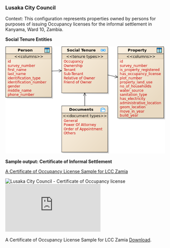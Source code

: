 ### **Lusaka City Council**

Context: This configuration represents properties owned by persons for purposes of issuing Occupancy licenses for the informal settlement in Kanyama, Ward 10, Zambia. 

**Social Tenure Entities**

<img alt="Lusaka City Council - Social Tenure Entities" src="../../images/readme/party_entities_lcc.png" />

**Sample output: Certificate of Informal Settlement**

[A Certificate of Occupancy License Sample for LCC Zamia](https://github.com/kngeno/stdm-configurations/blob/master/images/certificates/ZM_LCC_Certificate_of_Occupancy_License_Sample.pdf)

<img alt="Lusaka City Council - Certificate of Occupancy license" src="../../images/certificates/ZM_LCC_Certificate_of_Occupancy_Licence_Sample.pdf" />

<object data="https://github.com/kngeno/stdm-configurations/blob/master/images/certificates/ZM_LCC_Certificate_of_Occupancy_License_Sample.pdf" type="application/pdf" width="700px" height="700px">
    <embed src="https://github.com/kngeno/stdm-configurations/blob/master/images/certificates/ZM_LCC_Certificate_of_Occupancy_License_Sample.pdf">
        <p>A Certificate of Occupancy License Sample for LCC Zamia <a href="https://github.com/kngeno/stdm-configurations/blob/master/images/certificates/ZM_LCC_Certificate_of_Occupancy_License_Sample.pdf"> Download</a>.</p>
    </embed>
</object>